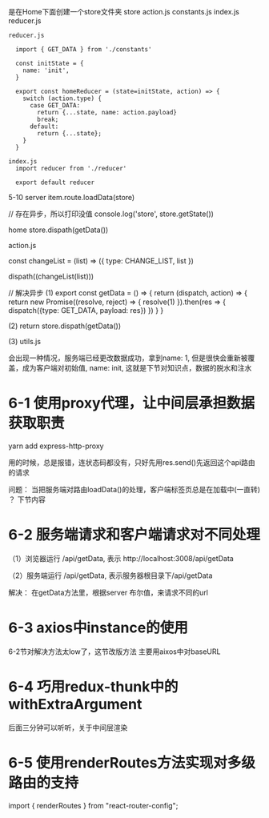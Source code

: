 是在Home下面创建一个store文件夹
 store
    action.js
    constants.js
    index.js
    reducer.js


    reducer.js

      import { GET_DATA } from './constants'

      const initState = {
        name: 'init',
      }

      export const homeReducer = (state=initState, action) => {
        switch (action.type) {
          case GET_DATA:
            return {...state, name: action.payload}
            break;
          default:
            return {...state};
        }
      }

    index.js
      import reducer from './reducer'

      export default reducer










5-10 
server
item.route.loadData(store)

// 存在异步，所以打印没值
console.log('store', store.getState())

home
  store.dispath(getData())

action.js

const  changeList = (list) => ({
  type: CHANGE_LIST,
  list
})

dispath((changeList(list)))


// 解决异步
(1) export const getData = () => {
  return (dispatch, action) => {
    return new Promise((resolve, reject) => {
      resolve(1)
    }).then(res => {
      dispatch({type: GET_DATA, payload: res})
    })
  }
}

(2) return store.dispath(getData())


(3) utils.js




会出现一种情况，服务端已经更改数据成功，拿到name: 1,
但是很快会重新被覆盖，成为客户端对初始值, name: init,
这就是下节对知识点，数据的脱水和注水



# 6-1 使用proxy代理，让中间层承担数据获取职责
yarn add express-http-proxy

用的时候，总是报错，连状态码都没有，只好先用res.send()先返回这个api路由的请求

问题： 当把服务端对路由loadData()的处理，客户端标签页总是在加载中(一直转) ？
下节内容


# 6-2 服务端请求和客户端请求对不同处理
（1）浏览器运行
/api/getData, 表示 http://localhost:3008/api/getData

（2）服务端运行
/api/getData, 表示服务器根目录下/api/getData

解决：
在getData方法里，根据server 布尔值，来请求不同的url



# 6-3 axios中instance的使用
6-2节对解决方法太low了，这节改版方法
主要用aixos中对baseURL



# 6-4 巧用redux-thunk中的withExtraArgument
后面三分钟可以听听，关于中间层渲染


# 6-5 使用renderRoutes方法实现对多级路由的支持

import { renderRoutes } from "react-router-config";
